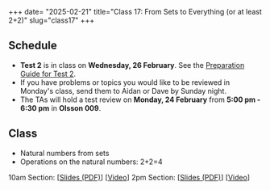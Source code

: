 +++
date= "2025-02-21"
title="Class 17: From Sets to Everything (or at least 2+2)"
slug="class17"
+++

## Schedule

- **Test 2** is in class on **Wednesday, 26 February**. See the [Preparation Guide for Test 2](/docs/preptest2.pdf).
- If you have problems or topics you would like to be reviewed in Monday's class, send them to Aidan or Dave by Sunday night.
- The TAs will hold a test review on **Monday, 24 February** from **5:00 pm - 6:30 pm** in **Olsson 009**.

## Class

- Natural numbers from sets
- Operations on the natural numbers: 2+2=4


10am Section: [[Slides (PDF)](https://www.dropbox.com/scl/fi/8rc7veuwpafjblsp8pbw3/cs2120-class17-dave.pdf?rlkey=p5p9uyo1gnnkp1l04uj34vhs2&dl=0)] [[Video](https://uva.hosted.panopto.com/Panopto/Pages/Viewer.aspx?id=af672d20-c747-4e6f-b79b-b28b00f74195)]
2pm Section: [[Slides (PDF)](https://virginia.box.com/s/wo4f8xxc4sry0i1imdsqxpr7e5fb1sed)] [[Video](https://uva.hosted.panopto.com/Panopto/Pages/Viewer.aspx?id=fbf1136a-b72a-46a5-8e11-b28c0022b827)]
